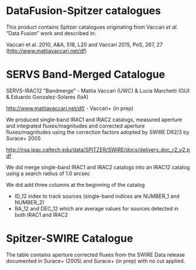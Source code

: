 DataFusion-Spitzer catalogues
=============================

This product contains Spitzer catalogues originating from Vaccari *et al.* “Data
Fusion” work and described in:

Vaccari et al. 2010, A&A, 518, L20 and Vaccari 2015, PoS, 267, 27
(http://www.mattiavaccari.net/df)

# SERVS Band-Merged Catalogue

SERVS-IRAC12 "Bandmerge" - Mattia Vaccari (UWC) & Lucia Marchetti (OU)
& Eduardo Gonzalez-Solares (IoA)

http://www.mattiavaccari.net/df/ - Vaccari+ (in prep)

We produced single-band IRAC1 and IRAC2 catalogs, measured aperture and
integrated fluxes/magnitudes and corrected aperture fluxes/magnitudes
using the correction factors adopted by SWIRE DR2/3 by Surace+ 2005

http://irsa.ipac.caltech.edu/data/SPITZER/SWIRE/docs/delivery_doc_r2_v2.pdf

We did merge single-band IRAC1 and IRAC2 catalogs into an IRAC12 catalog
using a search radius of 1.0 arcsec

We did add three columns at the beginning of the catalog

- ID_12 index to track sources (single-band indices are NUMBER_1 and
  NUMBER_2)
- RA_12 and DEC_12 which are average values for sources detected in both
  IRAC1 and IRAC2

# Spitzer-SWIRE Catalogue

The table contains aperture corrected fluxes from the SWIRE Data release
documented in Surace+ (2005) and Surace+ (in prep) with no cut applied.

